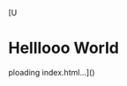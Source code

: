 [U<!DOCTYPE html>
<html>
<head>
	<link rel="stylesheet" type="text/css" href="style4.css">
	<meta charset="utf-8">
	<meta name="viewport" content="width=device-width, initial-scale=1">
	<title>my website</title>
</head>
<body id="color">
	<h1 class="name">Helllooo World</h1>

</body>
</html>ploading index.html…]()

